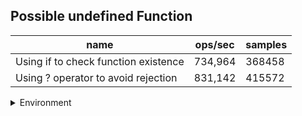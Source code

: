 ## Possible undefined Function

|name|ops/sec|samples|
|-|-|-|
|Using if to check function existence|734,964|368458|
|Using ? operator to avoid rejection|831,142|415572|


<details>
<summary>Environment</summary>

* __Machine:__ linux x64 | 4 vCPUs | 7.6GB Mem
* __Run:__ Fri Oct 17 2025 16:39:09 GMT+0000 (Coordinated Universal Time)
* __Node:__ `v20.19.5`
</details>

<!--
{"environment":{"platform":"linux","arch":"x64","cpus":4,"totalMemory":7.59783935546875},"benchmarks":[{"name":"Using if to check function existence","samples":368458,"opsSec":734964.2363236612},{"name":"Using ? operator to avoid rejection","samples":415572,"opsSec":831142.2778732002}]}-->
